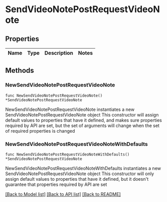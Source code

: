# SendVideoNotePostRequestVideoNote

## Properties

Name | Type | Description | Notes
------------ | ------------- | ------------- | -------------

## Methods

### NewSendVideoNotePostRequestVideoNote

`func NewSendVideoNotePostRequestVideoNote() *SendVideoNotePostRequestVideoNote`

NewSendVideoNotePostRequestVideoNote instantiates a new SendVideoNotePostRequestVideoNote object
This constructor will assign default values to properties that have it defined,
and makes sure properties required by API are set, but the set of arguments
will change when the set of required properties is changed

### NewSendVideoNotePostRequestVideoNoteWithDefaults

`func NewSendVideoNotePostRequestVideoNoteWithDefaults() *SendVideoNotePostRequestVideoNote`

NewSendVideoNotePostRequestVideoNoteWithDefaults instantiates a new SendVideoNotePostRequestVideoNote object
This constructor will only assign default values to properties that have it defined,
but it doesn't guarantee that properties required by API are set


[[Back to Model list]](../README.md#documentation-for-models) [[Back to API list]](../README.md#documentation-for-api-endpoints) [[Back to README]](../README.md)


